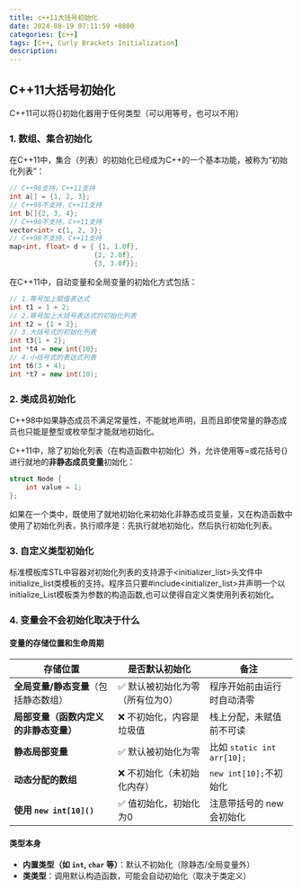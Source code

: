 ```yaml
---
title: c++11大括号初始化
date: 2024-08-19 07:11:59 +0800
categories: [c++]
tags: [C++, Curly Brackets Initialization]
description: 
---
```

## C++11大括号初始化

C++11可以将{}初始化器用于任何类型（可以用等号，也可以不用）

### 1. 数组、集合初始化

在C++11中，集合（列表）的初始化已经成为C++的一个基本功能，被称为“初始化列表”：

```c++
// C++98支持，C++11支持
int a[] = {1, 2, 3};
// C++98不支持，C++11支持
int b[]{2, 3, 4};
// C++98不支持，C++11支持
vector<int> c{1, 2, 3};
// C++98不支持，C++11支持
map<int, float> d = { {1, 1.0f},
                     {2, 2.0f},
                     {3, 3.0f}};
```

在C++11中，自动变量和全局变量的初始化方式包括：

```c++
// 1.等号加上赋值表达式
int t1 = 1 + 2;
// 2.等号加上大括号表达式的初始化列表
int t2 = {1 + 2};
// 3.大括号式的初始化列表
int t3{1 + 2};
int *t4 = new int{10};
// 4.小括号式的表达式列表
int t6(3 + 4);
int *t7 = new int(10);
```

### 2. 类成员初始化

C++98中如果静态成员不满足常量性，不能就地声明，且而且即使常量的静态成员也只能是整型或枚举型才能就地初始化。

C++11中，除了初始化列表（在构造函数中初始化）外，允许使用等=或花括号{}进行就地的**非静态成员变量**初始化：

```c++
struct Node {
    int value = 1;
};
```

如果在一个类中，既使用了就地初始化来初始化非静态成员变量，又在构造函数中使用了初始化列表，执行顺序是：先执行就地初始化，然后执行初始化列表。

### 3. 自定义类型初始化

标准模板库STL中容器对初始化列表的支持源于<initializer_list>头文件中initialize_list类模板的支持。程序员只要#include<initializer_list>并声明一个以initialize_List<T>模板类为参数的构造函数,也可以使得自定义类使用列表初始化。

### 4. 变量会不会初始化取决于什么

#### 变量的存储位置和生命周期

| 存储位置                               | 是否默认初始化                  | 备注                       |
| -------------------------------------- | ------------------------------- | -------------------------- |
| **全局变量/静态变量**（包括静态数组）  | ✅ 默认被初始化为零（所有位为0） | 程序开始前由运行时自动清零 |
| **局部变量（函数内定义的非静态变量）** | ❌ 不初始化，内容是垃圾值        | 栈上分配，未赋值前不可读   |
| **静态局部变量**                       | ✅ 默认被初始化为零              | 比如 `static int arr[10];` |
| **动态分配的数组**                     | ❌ 不初始化（未初始化内存）      | `new int[10];`不初始化     |
| **使用 `new int[10]()`**               | ✅ 值初始化，初始化为0           | 注意带括号的 new 会初始化  |

#### 类型本身

- **内置类型（如 `int`, `char` 等）**：默认不初始化（除静态/全局变量外）
- **类类型**：调用默认构造函数，可能会自动初始化（取决于类定义）
